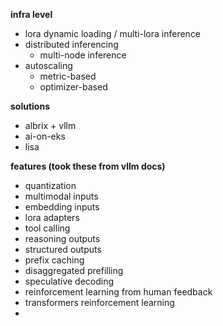 **infra level**
- lora dynamic loading / multi-lora inference
- distributed inferencing
    - multi-node inference
- autoscaling
    - metric-based
    - optimizer-based

**solutions**
- albrix + vllm
- ai-on-eks
- lisa

**features (took these from vllm docs)**
- quantization
- multimodal inputs
- embedding inputs
- lora adapters
- tool calling
- reasoning outputs
- structured outputs
- prefix caching
- disaggregated prefilling
- speculative decoding
- reinforcement learning from human feedback
- transformers reinforcement learning
- 


